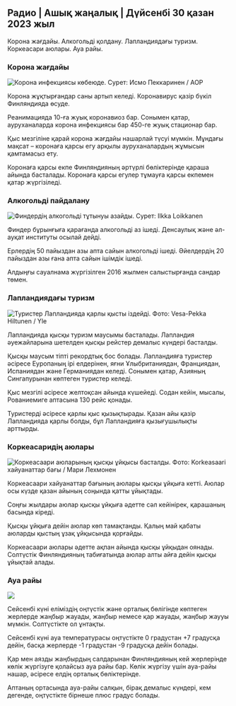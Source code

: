 ## Радио \| Ашық жаңалық \| Дүйсенбі 30 қазан 2023 жыл

Корона жағдайы. Алкогольді қолдану. Лапландиядағы туризм. Коркеасари аюлары. Ауа райы.

### Корона жағдайы

![Корона инфекциясы көбеюде. Сурет: Исмо Пеккаринен / AOP](https://images.cdn.yle.fi/image/upload/c_crop,h_1992,w_3543,x_0,y_232/ar_1.7777777777777777,c_fill,g_faces,w_6/d/d_05q_auto:eco/f_auto/fl_lossy/v1698673937/39-1193332653fb40a9c4a2)

Корона жұқтырғандар саны артып келеді. Коронавирус қазір бүкіл Финляндияда өсуде.

Реанимацияда 10-ға жуық коронавиоз бар. Сонымен қатар, ауруханаларда корона инфекциясы бар 450-ге жуық стационар бар.

Қыс мезгіліне қарай корона жағдайы нашарлай түсуі мүмкін. Мұндағы мақсат – коронаға қарсы егу арқылы ауруханалардың жұмысын қамтамасыз ету.

Коронаға қарсы екпе Финляндияның әртүрлі бөліктерінде қараша айында басталады. Коронаға қарсы егулер тұмауға қарсы екпемен қатар жүргізіледі.

### Алкогольді пайдалану

![Финдердің алкогольді тұтынуы азайды. Сурет: Ilkka Loikkanen](https://images.cdn.yle.fi/image/upload/c_crop,h_2160,w_3840,x_0,y_325/ar_1.7777777777777777,c_fill,g_faces,h_6710/pr.qeco/f_auto/fl_lossy/v1682602904/39-1105424644a7b35b4046)

Финдер бұрынғыға қарағанда алкогольді аз ішеді. Денсаулық және әл-ауқат институты осылай дейді.

Ерлердің 50 пайыздан азы апта сайын алкогольді ішеді. Әйелдердің 20 пайыздан азы ғана апта сайын ішімдік ішеді.

Алдыңғы сауалнама жүргізілген 2016 жылмен салыстырғанда сандар төмен.

### Лапландиядағы туризм

![Туристер Лапландияда қарлы қысты іздейді. Фото: Vesa-Pekka Hiltunen / Yle](https://images.cdn.yle.fi/image/upload/c_crop,h_3375,w_6000,x_0,y_473/ar_1.777777777777777,c_fill,g_faces/g_610,0/q_auto:eco/f_auto/fl_lossy/v1673250132/39-105687963bbc441bd57b)

Лапландияда қысқы туризм маусымы басталады. Лапландия әуежайларына шетелден қысқы рейстер демалыс күндері басталды.

Қысқы маусым тіпті рекордтық бос болады. Лапландияға туристер әсіресе Еуропаның ірі елдерінен, яғни Ұлыбританиядан, Франциядан, Испаниядан және Германиядан келеді. Сонымен қатар, Азияның Сингапурынан көптеген туристер келеді.

Қыс мезгілі әсіресе желтоқсан айында күшейеді. Содан кейін, мысалы, Рованиемиге аптасына 130 рейс қонады.

Туристерді әсіресе қарлы қыс қызықтырады. Қазан айы қазір Лапландияда қарлы болды, бұл Лапландияға қызығушылықты арттырды.

### Коркеасаридің аюлары

![Коркеасаари аюларының қысқы ұйқысы басталды. Фото: Korkeasaari хайуанаттар бағы / Мари Лехмонен](https://images.cdn.yle.fi/image/upload/c_crop,h_3239,w_5759,x_0,y_0/ar_1.777777777777777,c_fill,g_faces5_01d,/q_auto:eco/f_auto/fl_lossy/v1698664391/39-1193141653f687431ff4)

Коркеасаари хайуанаттар бағының аюлары қысқы ұйқыға кетті. Аюлар осы күзде қазан айының соңында қатты ұйықтады.

Соңғы жылдары аюлар қысқы ұйқыға әдетте сәл кейінірек, қарашаның басында кіреді.

Қысқы ұйқыға дейін аюлар көп тамақтанды. Қалың май қабаты аюларды қыстың ұзақ ұйқысында қорғайды.

Коркеасаари аюлары әдетте ақпан айында қысқы ұйқыдан оянады. Солтүстік Финляндияның табиғатында аюлар алты айға дейін қысқы ұйықтай алады.

### Ауа райы

![](https://images.cdn.yle.fi/image/upload/c_crop,h_1080,w_1919,x_0,y_0/ar_1.7777777777777777,c_fill,g_faces,h_675,w_1200/eq/eqf_auto/fl_lossy/v1698681609/39-1193390653fd2ed08682)

Сейсенбі күні еліміздің оңтүстік және орталық бөлігінде көптеген жерлерде жаңбыр жауады, жаңбыр немесе қар жауады, жаңбыр жаууы мүмкін. Солтүстікте ол ұнтақты.

Сейсенбі күні ауа температурасы оңтүстікте 0 градустан +7 градусқа дейін, басқа жерлерде -1 градустан -9 градусқа дейін болады.

Қар мен аязды жаңбырдың салдарынан Финляндияның кей жерлерінде көлік жүргізуге қолайсыз ауа райы бар. Көлік жүргізу үшін ауа-райы нашар, әсіресе елдің орталық бөліктерінде.

Аптаның ортасында ауа-райы салқын, бірақ демалыс күндері, кем дегенде, оңтүстікте бірнеше плюс градус болады.